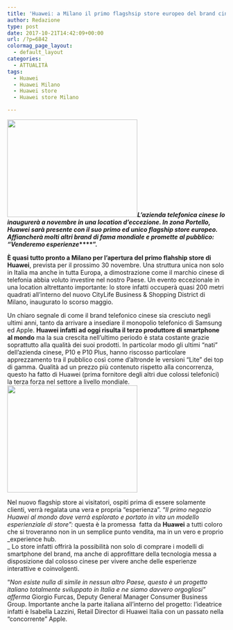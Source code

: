 ```yaml
---
title: 'Huawei: a Milano il primo flagshsip store europeo del brand cinese'
author: Redazione
type: post
date: 2017-10-21T14:42:09+00:00
url: /?p=6842
colormag_page_layout:
  - default_layout
categories:
  - ATTUALITÀ
tags:
  - Huawei
  - Huawei Milano
  - Huawei store
  - Huawei store Milano

---
```

**_<img decoding="async" loading="lazy" class="size-medium wp-image-6845 alignleft" src="https://progressonline.it/wp-content/uploads/2017/10/huawei-300x225.jpg" alt="" width="300" height="225" />L’azienda telefonica cinese lo inaugurerà a novembre in una location d’eccezione. In zona Portello, Huawei sarà presente con il suo primo ed unico flagship store europeo. Affiancherà molti altri brand di fama mondiale e promette al pubblico: “Venderemo esperienze_****”.**

**È quasi tutto pronto a Milano per l’apertura del primo flahship store di Huawei**, prevista per il prossimo 30 novembre. Una struttura unica non solo in Italia ma anche in tutta Europa, a dimostrazione come il marchio cinese di telefonia abbia voluto investire nel nostro Paese. Un evento eccezionale in una location altrettanto importante: lo store infatti occuperà quasi 200 metri quadrati all’interno del nuovo CityLife Business & Shopping District di Milano, inaugurato lo scorso maggio.

Un chiaro segnale di come il brand telefonico cinese sia cresciuto negli ultimi anni, tanto da arrivare a insediare il monopolio telefonico di Samsung ed Apple. **Huawei infatti ad oggi risulta il terzo produttore di smartphone al mondo** ma la sua crescita nell’ultimo periodo è stata costante grazie soprattutto alla qualità dei suoi prodotti. In particolar modo gli ultimi “nati” dell’azienda cinese, P10 e P10 Plus, hanno riscosso particolare apprezzamento tra il pubblico così come d’altronde le versioni “Lite” dei top di gamma. Qualità ad un prezzo più contenuto rispetto alla concorrenza, questo ha fatto di Huawei (prima fornitore degli altri due colossi telefonici) la terza forza nel settore a livello mondiale.<img decoding="async" loading="lazy" class="alignnone size-medium wp-image-6844 alignright" src="https://progressonline.it/wp-content/uploads/2017/10/Citylife-Piazza-Tre-Torri-2-300x247.jpg" alt="" width="300" height="247" />

Nel nuovo flagship store ai visitatori, ospiti prima di essere solamente clienti, verrà regalata una vera e propria “esperienza”. “_Il primo negozio Huawei al mondo dove verrà esplorato e portato in vita un modello esperienziale di store”:_ questa è la promessa  fatta da **Huawei** a tutti coloro che si troveranno non in un semplice punto vendita, ma in un vero e proprio _experience hub.  
_ Lo store infatti offrirà la possibilità non solo di comprare i modelli di smartphone del brand, ma anche di approfittare della tecnologia messa a disposizione dal colosso cinese per vivere anche delle esperienze interattive e coinvolgenti.

“_Non esiste nulla di simile in nessun altro Paese, questo è un progetto italiano totalmente sviluppato in Italia e ne siamo davvero orgogliosi” afferma_ Giorgio Furcas, Deputy General Manager Consumer Business Group. Importante anche la parte italiana all’interno del progetto: l’ideatrice infatti è Isabella Lazzini, Retail Director di Huawei Italia con un passato nella “concorrente” Apple.